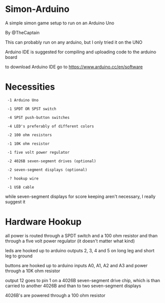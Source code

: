 # Simon-Arduino
A simple simon game setup to run on an Arduino Uno


By @TheCaptain

This can probably run on any arduino, but I only tried it on the UNO

Arduino IDE is suggested for compiling and uploading code to the arduino board

to download Arduino IDE go to https://www.arduino.cc/en/software



# Necessities
     
     -1 Arduino Uno
  
     -1 SPDT OR SPST switch
  
     -4 SPST push-button switches
  
     -4 LED's preferably of different colors
  
     -2 100 ohm resistors
  
     -1 10K ohm resistor
  
     -1 five volt power regulator
  
     -2 4026B seven-segment drives (optional)
  
     -2 seven-segment displays (optional)
  
     -? hookup wire
  
     -1 USB cable

while seven-segment displays for score keeping aren't necessary, I really suggest it


# Hardware Hookup

all power is routed through a SPDT switch and a 100 ohm resistor and than through a five volt power regulator (it doesn't matter what kind)

leds are hooked up to arduino outputs 2, 3, 4 and 5 on long leg and short leg to ground

buttons are hooked up to arduino inputs A0, A1, A2 and A3 and power through a 10K ohm resistor

output 12 goes to pin 1 on a 4026B seven-segment drive chip, which is than carried to another 4026B and than to two seven-segment displays

4026B's are powered through a 100 ohm resistor
